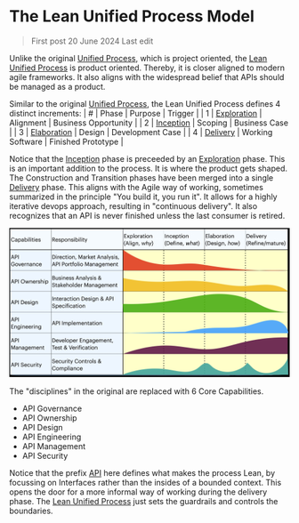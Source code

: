 # The Lean Unified Process Model

> First post 20 June 2024
> Last edit

Unlike the original [Unified Process](https://en.wikipedia.org/wiki/Unified_process), which is project oriented, the [Lean Unified Process](/Overview/lup.md) is product oriented. Thereby, it is closer aligned to modern agile frameworks. It also aligns with the widespread belief that APIs should be managed as a product. 

Similar to the original [Unified Process](https://en.wikipedia.org/wiki/Unified_process), the Lean Unified Process defines 4 distinct increments: 
| # | Phase | Purpose | Trigger |
| 1 | [Exploration](/Phases/exploration.md) | Alignment | Business Opportunity |
| 2 | [Inception](/Phases/inception.md) | Scoping | Business Case |
| 3 | [Elaboration](/Phases/elaboration.md) | Design | Development Case |
| 4 | [Delivery](/Phases/delivery.md) | Working Software | Finished Prototype |

Notice that the [Inception](/Phases/inception.md) phase is preceeded by an [Exploration](/Phases/exploration.md) phase. This is an important addition to the process. It is where the product gets shaped. The Construction and Transition phases have been merged into a single [Delivery](/Phases/delivery.md) phase. This aligns with the Agile way of working, sometimes summarized in the principle "You build it, you run it". It allows for a highly iterative devops approach, resulting in "continuous delivery". It also recognizes that an API is never finished unless the last consumer is retired. 

![Model of the Lean Unified Process](/images/lup.png)

The "disciplines" in the original are replaced with 6 Core Capabilities. 
- API Governance
- API Ownership
- API Design
- API Engineering
- API Management
- API Security

Notice that the prefix [API](/api.md) here defines what makes the process Lean, by focussing on Interfaces rather than the insides of a bounded context. This opens the door for a more informal way of working during the delivery phase. The [Lean Unified Process](/Overview/lup.md) just sets the guardrails and controls the boundaries.

